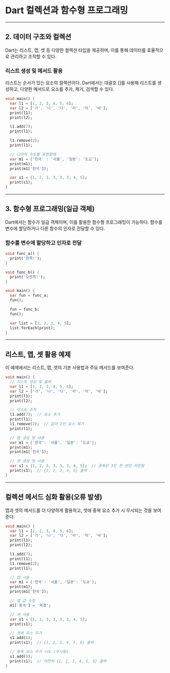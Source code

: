 # Dart 컬렉션과 함수형 프로그래밍

---

## 2. 데이터 구조와 컬렉션

Dart는 리스트, 맵, 셋 등 다양한 컬렉션 타입을 제공하며, 이를 통해 데이터를 효율적으로 관리하고 조작할 수 있다.

### 리스트 생성 및 메서드 활용

리스트는 순서가 있는 요소의 컬렉션이다. Dart에서는 대괄호 []를 사용해 리스트를 생성하고, 다양한 메서드로 요소를 추가, 제거, 검색할 수 있다.

```dart
void main() {
  var l1 = [1, 2, 3, 4, 5, 6];
  var l2 = ['가', '나', '다', '라', '마', '바'];
  print(l1);
  print(l2);

  l1.add(7);
  print(l1);

  l1.remove(2);
  print(l1);

  // 나라의 수도를 표현할때
  var m1 = {'한국' : '서울', '일본': '도교'};
  print(m1);
  print(m1['한국']);

  var s1 = {1, 2, 3, 3, 3, 3, 4, 5};
  print(s1);
}
```

---

## 3. 함수형 프로그래밍(일급 객체)

Dart에서는 함수가 일급 객체이며, 이를 활용한 함수형 프로그래밍이 가능하다. 함수를 변수에 할당하거나 다른 함수의 인자로 전달할 수 있다.

### 함수를 변수에 할당하고 인자로 전달

```dart
void func_a() {
  print('왼쪽!');
}

void func_b() {
  print('오른쪽!');
}

void main() {
  var fun = func_a;
  fun();

  fun = func_b;
  fun();

  var list = [1, 2, 3, 4, 5];
  list.forEach(print);
}
```

---

## 리스트, 맵, 셋 활용 예제

이 예제에서는 리스트, 맵, 셋의 기본 사용법과 주요 메서드를 보여준다.

```dart
void main() {
  // 리스트 생성 및 출력
  var l1 = [1, 2, 3, 4, 5, 6];
  var l2 = ['가', '나', '다', '라', '마', '바'];
  print(l1);  
  print(l2);  

  // 리스트 조작
  l1.add(7);  // 요소 추가
  print(l1);  
  l1.remove(2);  // 값이 2인 요소 제거
  print(l1);  

  // 맵 생성 및 사용
  var m1 = {'한국': '서울', '일본': '도쿄'};
  print(m1);  
  print(m1['한국']);  

  // 셋 생성 및 사용
  var s1 = {1, 2, 3, 3, 3, 3, 4, 5};  // 중복된 3은 한 번만 저장됨
  print(s1);  // {1, 2, 3, 4, 5} 출력
}
```

---

## 컬렉션 메서드 심화 활용(오류 발생)

 맵과 셋의 메서드를 더 다양하게 활용하고, 셋에 중복 요소 추가 시 무시되는 것을 보여준다.

```dart
void main() {
  var l1 = [1, 2, 3, 4, 5, 6];
  var l2 = ['가', '나', '다', '라', '마', '바'];
  print(l1);
  print(l2);

  l1.add(7);
  print(l1);
  l1.remove(2);
  print(l1);

  // 맵 사용
  var m1 = {'한국': '서울', '일본': '도쿄'};
  print(m1);
  print(m1['한국']);

  // 맵 값 수정
  m1['중국'] = '북경';

  // 셋 사용
  var s1 = {1, 2, 3, 3, 3, 3, 4, 5};
  print(s1);

  // 셋에 요소 추가
  s1.add(6);
  print(s1);  // {1, 2, 3, 4, 5, 6} 출력

  // 중복 요소 추가 시도 (무시됨)
  s1.add(6);
  print(s1);  // 여전히 {1, 2, 3, 4, 5, 6} 출력
}
```
